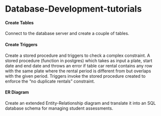 # Database-Development-tutorials

#### Create Tables
Connect to the database server and create a couple of tables.
<br>

#### Create Triggers
Create a stored procedure and triggers to check a complex constraint. A stored procedure (function in postgres) which takes as input a plate, start date and end date and throws an error if table car rental contains any row with the same plate where the rental period is different from but overlaps with the given period. Triggers invoke the stored procedure created to enforce the “no duplicate rentals” constraint.
<br>

#### ER Diagram
Create an extended Entity-Relationship diagram and translate it into an SQL database schema for managing student assessments.
